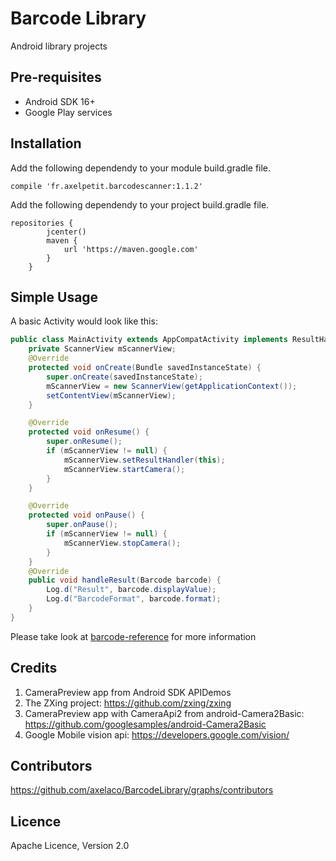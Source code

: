 Barcode Library
============

Android library projects

Pre-requisites
--------------
+ Android SDK 16+
+ Google Play services

Installation
------------

Add the following dependendy to your module build.gradle file.

`compile 'fr.axelpetit.barcodescanner:1.1.2'`

Add the following dependendy to your project build.gradle file.
```
repositories {
        jcenter()
        maven {
            url 'https://maven.google.com'
        }
    }
```

Simple Usage
------------

A basic Activity would look like this:
```java
public class MainActivity extends AppCompatActivity implements ResultHandler {
    private ScannerView mScannerView;
    @Override
    protected void onCreate(Bundle savedInstanceState) {
        super.onCreate(savedInstanceState);
        mScannerView = new ScannerView(getApplicationContext());
        setContentView(mScannerView);
    }

    @Override
    protected void onResume() {
        super.onResume();
        if (mScannerView != null) {
            mScannerView.setResultHandler(this);
            mScannerView.startCamera();
        }
    }

    @Override
    protected void onPause() {
        super.onPause();
        if (mScannerView != null) {
            mScannerView.stopCamera();
        }
    }
    @Override
    public void handleResult(Barcode barcode) {
        Log.d("Result", barcode.displayValue);
        Log.d("BarcodeFormat", barcode.format);
    }
}
```
Please take look at [barcode-reference](https://developers.google.com/android/reference/com/google/android/gms/vision/barcode/Barcode)
for more information

Credits
-------
1. CameraPreview app from Android SDK APIDemos
2. The ZXing project: https://github.com/zxing/zxing
3. CameraPreview app with CameraApi2 from android-Camera2Basic: https://github.com/googlesamples/android-Camera2Basic
4. Google Mobile vision api: https://developers.google.com/vision/

Contributors
------------
https://github.com/axelaco/BarcodeLibrary/graphs/contributors

Licence
-------
Apache Licence, Version 2.0
